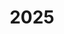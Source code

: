 ---
title: "2025"
collection: publications
permalink: /publication/2010-10-01-paper
excerpt: "<br/><img src='/images/2025-09.png' alt='www' width='300' height='150' style='float:left'>"
paperurl: ' '
citation: 'Tao Liu, Tianyu Zhang, Yongxue Chen, Weiming Wang, Yu Jiang, Yuming Huang, and Charlie C.L. Wang. &quot; Neural co-optimization of structural topology, manufacturable layers, and path orientations for fiber-reinforced composites. &quot; <i>ACM Transactions on Graphics (SIGGRAPH 2025), accepted</i>, 2025. '
---